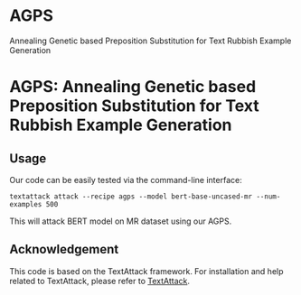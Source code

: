 # AGPS
Annealing Genetic based Preposition Substitution for Text Rubbish Example Generation
# AGPS:  Annealing Genetic based Preposition Substitution for Text Rubbish Example Generation


## Usage

Our code can be easily tested via the command-line interface: 
<pre><code>textattack attack --recipe agps --model bert-base-uncased-mr --num-examples 500
</code></pre>
This will attack BERT model on MR dataset using our AGPS.


## Acknowledgement

This code is based on the TextAttack framework. For installation and help related to TextAttack, please refer to [TextAttack](https://github.com/QData/TextAttack).

